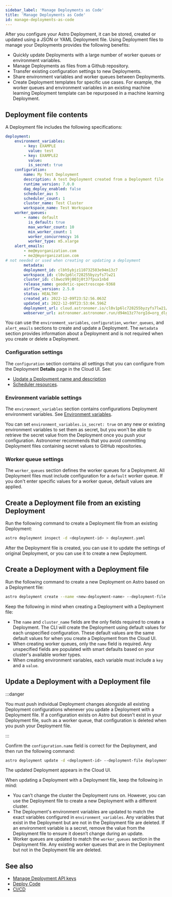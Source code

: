 ```yaml
---
sidebar_label: 'Manage Deployments as Code'
title: 'Manage Deployments as Code'
id: manage-deployments-as-code
---
```


<head>
  <meta name="description" content="Manage an Astro Deployment with JSON or YAML Deployment file. This Deployment file can be used to store, create, or update a Deployment's configuration." />
  <meta name="og:description" content="Manage an Astro Deployment with JSON or YAML Deployment file. This Deployment file can be used to store, create, or update a Deployment's configuration." />
</head>

After you configure your Astro Deployment, it can  be stored, created or updated  using a JSON or YAML Deployment file. Using Deployment files to manage your Deployments provides the following benefits:

- Quickly update Deployments with a large number of worker queues or environment variables.
- Manage Deployments as files from a Github repository.
- Transfer existing configuration settings to new Deployments. 
- Share environment variables and worker queues between Deployments.
- Create Deployment templates for specific use cases. For example, the worker queues and environment variables in an existing machine learning Deployment template can be repurposed in a machine learning Deployment.

## Deployment file contents

A Deployment file includes the following specifications:

```yaml
deployment:
    environment_variables:
        - key: EXAMPLE
          value: test
        - key: EXAMPLE2
          value:
          is_secret: true
    configuration:
        name: My Test Deployment
        description: A test Deployment created from a Deployment file
        runtime_version: 7.0.0
        dag_deploy_enabled: false
        scheduler_au: 5
        scheduler_count: 1
        cluster_name: Test Cluster
        workspace_name: Test Workspace
    worker_queues:
        - name: default
          is_default: true
          max_worker_count: 10
          min_worker_count: 1
          worker_concurrency: 16
          worker_type: m5.xlarge
    alert_emails:
        - me@myorganization.com
        - me2@myorganization.com
# not needed or used when creating or updating a deployment
        metadata:
        deployment_id: clbh5ybjz110732503e94m13z7
        workspace_id: cl0v1p6lc728255byzyfs7lw21
        cluster_id: cl8woz99j003j0t37fpux1nbd
        release_name: geodetic-spectroscope-9368
        airflow_version: 2.5.0
        status: HEALTHY
        created_at: 2022-12-09T23:52:56.063Z
        updated_at: 2022-12-09T23:53:04.596Z
        deployment_url: cloud.astronomer.io/cl0v1p6lc728255byzyfs7lw21/deployments/clbh5ybjz110732503e94m13z7/analytics
        webserver_url: astronomer.astronomer.run/d94m13z7?orgId=org_dlgevirUCwI9vX10
```

You can use the `environment_variables`, `configuration`, `worker_queues`, and `alert_emails` sections to create and update a Deployment. The `metadata` section provides information about a Deployment and is not required when you create or delete a Deployment.

### Configuration settings

The `configuration` section contains all settings that you can configure from the Deployment **Details** page in the Cloud UI. See:

- [Update a Deployment name and description](configure-deployment-resources.md#update-a-deployment-name-and-description)
- [Scheduler resources](configure-deployment-resources.md#scheduler-resources).

### Environment variable settings

The `environment_variables` section contains configurations Deployment environment variables. See [Environment variables](environment-variables.md).

You can set `environment_variables.is_secret: true` on any new or existing environment variables to set them as secret, but you won't be able to retrieve the secret value from the Deployment once you push your configuration. Astronomer recommends that you avoid committing Deployment files containing secret values to GitHub repositories.

### Worker queue settings

The `worker_queues` section defines the worker queues for a Deployment. All Deployment files must include configuration for a `default` worker queue. If you don't enter specific values for a worker queue, default values are applied.

## Create a Deployment file from an existing Deployment

Run the following command to create a Deployment file from an existing Deployment:

```bash
astro deployment inspect -d <deployment-id> > deployment.yaml
```

After the Deployment file is created, you can use it to update the settings of original Deployment, or you can use it to create a new Deployment.

## Create a Deployment with a Deployment file

Run the following command to create a new Deployment on Astro based on a Deployment file:

```bash
astro deployment create --name <new-deployment-name> --deployment-file deployment.yaml
```

Keep the following in mind when creating a Deployment with a Deployment file:

- The `name` and `cluster_name` fields are the only fields required to create a Deployment. The CLI will create the Deployment using default values for each unspecified configuration. These default values are the same default values for when you create a Deployment from the Cloud UI.
- When creating worker queues, only the `name` field is required. Any unspecified fields are populated with smart defaults based on your cluster's available worker types. 
- When creating environment variables, each variable must include a `key` and a `value`.

## Update a Deployment with a Deployment file

:::danger 

You must push individual Deployment changes alongside all existing Deployment configurations whenever you update a Deployment with a Deployment file. If a configuration exists on Astro but doesn't exist in your Deployment file, such as a worker queue, that configuration is deleted when you push your Deployment file. 

:::

Confirm the `configuration.name` field is correct for the Deployment, and then run the following command:

```bash
astro deployment update -d <deployment-id> --deployment-file deployment.yaml
```

The updated Deployment appears in the Cloud UI.

When updating a Deployment with a Deployment file, keep the following in mind:

- You can’t change the cluster the Deployment runs on. However, you can use the Deployment file to create a new Deployment with a different cluster.
- The Deployment's environment variables are updated to match the exact variables configured in `environment_variables`. Any variables that exist in the Deployment but are not in the Deployment file are deleted. If an environment variable is a secret, remove the value from the Deployment file to ensure it doesn’t change during an update.
- Worker queues are updated to match the `worker_queues` section in the Deployment file. Any existing worker queues that are in the Deployment but not in the Deployment file are deleted.

## See also

- [Manage Deployment API keys](api-keys.md)
- [Deploy Code](deploy-code.md)
- [CI/CD](ci-cd.md)